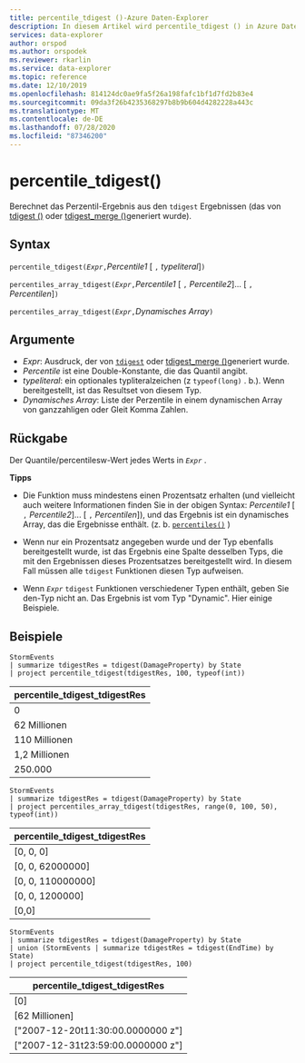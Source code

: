 ```yaml
---
title: percentile_tdigest ()-Azure Daten-Explorer
description: In diesem Artikel wird percentile_tdigest () in Azure Daten-Explorer beschrieben.
services: data-explorer
author: orspod
ms.author: orspodek
ms.reviewer: rkarlin
ms.service: data-explorer
ms.topic: reference
ms.date: 12/10/2019
ms.openlocfilehash: 814124dc0ae9fa5f26a198fafc1bf1d7fd2b83e4
ms.sourcegitcommit: 09da3f26b4235368297b8b9b604d4282228a443c
ms.translationtype: MT
ms.contentlocale: de-DE
ms.lasthandoff: 07/28/2020
ms.locfileid: "87346200"
---
```

# <a name="percentile_tdigest"></a>percentile_tdigest()

Berechnet das Perzentil-Ergebnis aus den `tdigest` Ergebnissen (das von [tdigest ()](tdigest-aggfunction.md) oder [tdigest_merge ()](tdigest-merge-aggfunction.md)generiert wurde).

## <a name="syntax"></a>Syntax

`percentile_tdigest(`*`Expr`*`,`*Percentile1* [ `,` *typeliteral*]`)`

`percentiles_array_tdigest(`*`Expr`*`,`*Percentile1* [ `,` *Percentile2*]... [ `,` *Percentilen*]`)`

`percentiles_array_tdigest(`*`Expr`*`,`*Dynamisches Array*`)`

## <a name="arguments"></a>Argumente

* *Expr*: Ausdruck, der von [`tdigest`](tdigest-aggfunction.md) oder [tdigest_merge ()](tdigest-merge-aggfunction.md)generiert wurde.
* *Percentile* ist eine Double-Konstante, die das Quantil angibt.
* *typeliteral*: ein optionales typliteralzeichen (z `typeof(long)` . b.). Wenn bereitgestellt, ist das Resultset von diesem Typ. 
* *Dynamisches Array*: Liste der Perzentile in einem dynamischen Array von ganzzahligen oder Gleit Komma Zahlen.

## <a name="returns"></a>Rückgabe

Der Quantile/percentilesw-Wert jedes Werts in *`Expr`* .

**Tipps**

* Die Funktion muss mindestens einen Prozentsatz erhalten (und vielleicht auch weitere Informationen finden Sie in der obigen Syntax: *Percentile1* [ `,` *Percentile2*]... [ `,` *Percentilen*]), und das Ergebnis ist ein dynamisches Array, das die Ergebnisse enthält. (z. b. [`percentiles()`](percentiles-aggfunction.md) )
  
* Wenn nur ein Prozentsatz angegeben wurde und der Typ ebenfalls bereitgestellt wurde, ist das Ergebnis eine Spalte desselben Typs, die mit den Ergebnissen dieses Prozentsatzes bereitgestellt wird. In diesem Fall müssen alle `tdigest` Funktionen diesen Typ aufweisen.

* Wenn *`Expr`* `tdigest` Funktionen verschiedener Typen enthält, geben Sie den-Typ nicht an. Das Ergebnis ist vom Typ "Dynamic". Hier einige Beispiele.

## <a name="examples"></a>Beispiele

<!-- csl: https://help.kusto.windows.net:443/Samples -->
```kusto
StormEvents
| summarize tdigestRes = tdigest(DamageProperty) by State
| project percentile_tdigest(tdigestRes, 100, typeof(int))
```

|percentile_tdigest_tdigestRes|
|---|
|0|
|62 Millionen|
|110 Millionen|
|1,2 Millionen|
|250.000|

<!-- csl: https://help.kusto.windows.net:443/Samples -->
```kusto
StormEvents
| summarize tdigestRes = tdigest(DamageProperty) by State
| project percentiles_array_tdigest(tdigestRes, range(0, 100, 50), typeof(int))
```

|percentile_tdigest_tdigestRes|
|---|
|[0, 0, 0]|
|[0, 0, 62000000]|
|[0, 0, 110000000]|
|[0, 0, 1200000]|
|[0,0]|

<!-- csl: https://help.kusto.windows.net:443/Samples -->
```kusto
StormEvents
| summarize tdigestRes = tdigest(DamageProperty) by State
| union (StormEvents | summarize tdigestRes = tdigest(EndTime) by State)
| project percentile_tdigest(tdigestRes, 100)
```

|percentile_tdigest_tdigestRes|
|---|
|[0]|
|[62 Millionen]|
|["2007-12-20t11:30:00.0000000 z"]|
|["2007-12-31t23:59:00.0000000 z"]|
